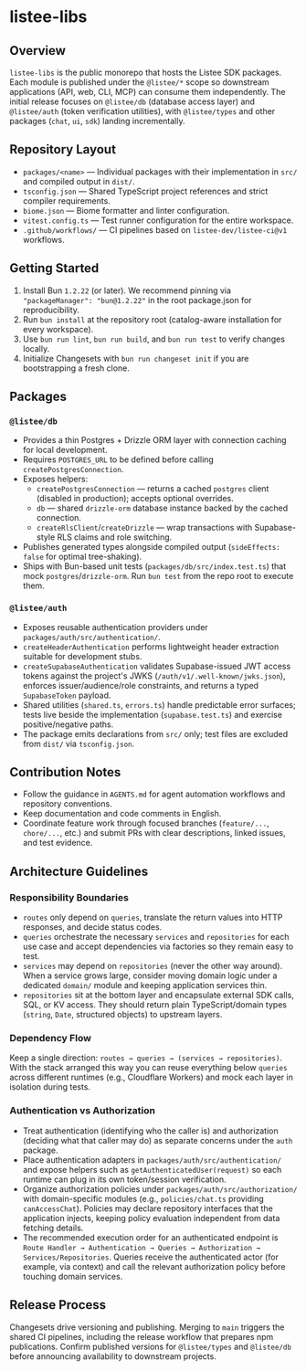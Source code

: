 # listee-libs

## Overview
`listee-libs` is the public monorepo that hosts the Listee SDK packages. Each module is published under the `@listee/*` scope so downstream applications (API, web, CLI, MCP) can consume them independently. The initial release focuses on `@listee/db` (database access layer) and `@listee/auth` (token verification utilities), with `@listee/types` and other packages (`chat`, `ui`, `sdk`) landing incrementally.

## Repository Layout
- `packages/<name>` — Individual packages with their implementation in `src/` and compiled output in `dist/`.
- `tsconfig.json` — Shared TypeScript project references and strict compiler requirements.
- `biome.json` — Biome formatter and linter configuration.
- `vitest.config.ts` — Test runner configuration for the entire workspace.
- `.github/workflows/` — CI pipelines based on `listee-dev/listee-ci@v1` workflows.

## Getting Started
1. Install Bun `1.2.22` (or later). We recommend pinning via `"packageManager": "bun@1.2.22"` in the root package.json for reproducibility.
2. Run `bun install` at the repository root (catalog-aware installation for every workspace).
3. Use `bun run lint`, `bun run build`, and `bun run test` to verify changes locally.
4. Initialize Changesets with `bun run changeset init` if you are bootstrapping a fresh clone.

## Packages

### `@listee/db`
- Provides a thin Postgres + Drizzle ORM layer with connection caching for local development.
- Requires `POSTGRES_URL` to be defined before calling `createPostgresConnection`.
- Exposes helpers:
  - `createPostgresConnection` — returns a cached `postgres` client (disabled in production); accepts optional overrides.
  - `db` — shared `drizzle-orm` database instance backed by the cached connection.
  - `createRlsClient`/`createDrizzle` — wrap transactions with Supabase-style RLS claims and role switching.
- Publishes generated types alongside compiled output (`sideEffects: false` for optimal tree-shaking).
- Ships with Bun-based unit tests (`packages/db/src/index.test.ts`) that mock `postgres`/`drizzle-orm`. Run `bun test` from the repo root to execute them.

### `@listee/auth`
- Exposes reusable authentication providers under `packages/auth/src/authentication/`.
- `createHeaderAuthentication` performs lightweight header extraction suitable for development stubs.
- `createSupabaseAuthentication` validates Supabase-issued JWT access tokens against the project's JWKS (`/auth/v1/.well-known/jwks.json`), enforces issuer/audience/role constraints, and returns a typed `SupabaseToken` payload.
- Shared utilities (`shared.ts`, `errors.ts`) handle predictable error surfaces; tests live beside the implementation (`supabase.test.ts`) and exercise positive/negative paths.
- The package emits declarations from `src/` only; test files are excluded from `dist/` via `tsconfig.json`.

## Contribution Notes
- Follow the guidance in `AGENTS.md` for agent automation workflows and repository conventions.
- Keep documentation and code comments in English.
- Coordinate feature work through focused branches (`feature/...`, `chore/...`, etc.) and submit PRs with clear descriptions, linked issues, and test evidence.

## Architecture Guidelines

### Responsibility Boundaries
- `routes` only depend on `queries`, translate the return values into HTTP responses, and decide status codes.
- `queries` orchestrate the necessary `services` and `repositories` for each use case and accept dependencies via factories so they remain easy to test.
- `services` may depend on `repositories` (never the other way around). When a service grows large, consider moving domain logic under a dedicated `domain/` module and keeping application services thin.
- `repositories` sit at the bottom layer and encapsulate external SDK calls, SQL, or KV access. They should return plain TypeScript/domain types (`string`, `Date`, structured objects) to upstream layers.

### Dependency Flow
Keep a single direction: `routes → queries → (services → repositories)`. With the stack arranged this way you can reuse everything below `queries` across different runtimes (e.g., Cloudflare Workers) and mock each layer in isolation during tests.

### Authentication vs Authorization
- Treat authentication (identifying who the caller is) and authorization (deciding what that caller may do) as separate concerns under the `auth` package.
- Place authentication adapters in `packages/auth/src/authentication/` and expose helpers such as `getAuthenticatedUser(request)` so each runtime can plug in its own token/session verification.
- Organize authorization policies under `packages/auth/src/authorization/` with domain-specific modules (e.g., `policies/chat.ts` providing `canAccessChat`). Policies may declare repository interfaces that the application injects, keeping policy evaluation independent from data fetching details.
- The recommended execution order for an authenticated endpoint is `Route Handler → Authentication → Queries → Authorization → Services/Repositories`. Queries receive the authenticated actor (for example, via context) and call the relevant authorization policy before touching domain services.

## Release Process
Changesets drive versioning and publishing. Merging to `main` triggers the shared CI pipelines, including the release workflow that prepares npm publications. Confirm published versions for `@listee/types` and `@listee/db` before announcing availability to downstream projects.

